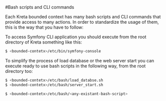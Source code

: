 #Bash scripts and CLI commands

Each Kreta bounded context has many bash scripts and CLI commands that
provide access to many actions. In order to standardize the usage of
them, this is the way that you have to follow:

To access Symfony CLI application you should execute from the root
directory of Kreta something like this:
```bash
$ <bounded-contetx>/etc/bin/symfony-console
```

To simplify the process of load database or the web server start you can
execute ready to use bash scripts in the following way, from the root
directory too:
```bash
$ <bounded-contetx>/etc/bash/load_databse.sh
$ <bounded-contetx>/etc/bash/server_start.sh

$ <bounded-contetx>/etc/bash/<any-existant-bash-script>
```
